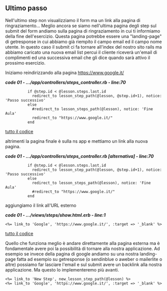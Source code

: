 



## Ultimo passo

Nell'ultimo step non visualizziamo il form ma un link alla pagina di ringraziamento...
Meglio ancora se siamo nell'ultima pagina degli step sul submit del form andiamo sulla pagina di ringraziamento in cui ti informiamo della fine dell'esercizio.
Questa pagina potrebbe essere una "landing-page" di getresponse in cui abbiamo già riempito il campo email ed il campo nome utente.
In questo caso il submit ci fa tornare all'index del nostro sito rails ma abbiamo caricato una nuova email list percui il cliente riceverà un'email di complimenti ed una successiva email che gli dice quando sarà attivo il prossimo esercizio.

Iniziamo reindirizzando alla pagina https://www.google.it/

***code 01 - .../app/controllers/steps_controller.rb - line:70***

```
          if @step.id < @lesson.steps.last.id
            redirect_to lesson_step_path(@lesson, @step.id+1), notice: 'Passo successivo'
          else
            #redirect_to lesson_steps_path(@lesson), notice: 'Fine Aula'
            redirect_to "https://www.google.it/"
          end
```

[tutto il codice](https://github.com/flaviobordonidev/leanpubabrandnewcms/blob/master/56-ubuntudream/04-step-show_video_with_events/01_02-controllers-mockups_controller.rb)


altrimenti la pagina finale è sulla ns app e mettiamo un link alla nuova pagina.

***code 01 - .../app/controllers/steps_controller.rb [alternativa] - line:70***

```
          if @step.id < @lesson.steps.last.id
            redirect_to lesson_step_path(@lesson, @step.id+1), notice: 'Passo successivo'
          else
            redirect_to lesson_steps_path(@lesson), notice: 'Fine Aula'
            #redirect_to "https://www.google.it/"
          end
```

aggiungiamo il link all'URL esterno

***code 01 - .../views/steps/show.html.erb - line:1***

```html+erb
<%= link_to 'Google', 'https://www.google.it/', :target => '_blank' %>
```

[tutto il codice](https://github.com/flaviobordonidev/leanpubabrandnewcms/blob/master/56-ubuntudream/04-step-show_video_with_events/01_02-controllers-mockups_controller.rb)

Quello che funziona meglio è andare direttamente alla pagina esterna ma è fondamentale avere poi la possibilità di tornare alla nostra applicazione.
Ad esempio se invece della pagina di google andiamo su una nostra landing-page fatta ad esempio su getresponse (o sendinblue o aweber o mailerlite o altre) possiamo far lasciare l'email e sul submit avere un backlink alla nostra applicazione.
Ma questo lo implementeremo più avanti.


```html+erb
<%= link_to 'New Step', new_lesson_step_path(@lesson) %>
<%= link_to 'Google', 'https://www.google.it/', :target => '_blank' %>
```